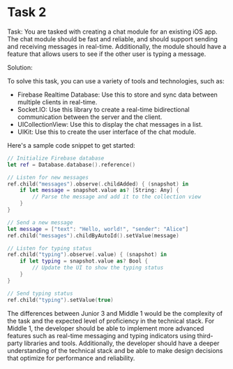 # Task 2

Task: You are tasked with creating a chat module for an existing iOS app. The
chat module should be fast and reliable, and should support sending and
receiving messages in real-time. Additionally, the module should have a feature
that allows users to see if the other user is typing a message.

Solution:

To solve this task, you can use a variety of tools and technologies, such as:

-   Firebase Realtime Database: Use this to store and sync data between multiple
    clients in real-time.
-   Socket.IO: Use this library to create a real-time bidirectional
    communication between the server and the client.
-   UICollectionView: Use this to display the chat messages in a list.
-   UIKit: Use this to create the user interface of the chat module.

Here's a sample code snippet to get started:

```swift
// Initialize Firebase database
let ref = Database.database().reference()

// Listen for new messages
ref.child("messages").observe(.childAdded) { (snapshot) in
    if let message = snapshot.value as? [String: Any] {
        // Parse the message and add it to the collection view
    }
}

// Send a new message
let message = ["text": "Hello, world!", "sender": "Alice"]
ref.child("messages").childByAutoId().setValue(message)

// Listen for typing status
ref.child("typing").observe(.value) { (snapshot) in
    if let typing = snapshot.value as? Bool {
        // Update the UI to show the typing status
    }
}

// Send typing status
ref.child("typing").setValue(true)
```

The differences between Junior 3 and Middle 1 would be the complexity of the
task and the expected level of proficiency in the technical stack. For Middle 1,
the developer should be able to implement more advanced features such as
real-time messaging and typing indicators using third-party libraries and tools.
Additionally, the developer should have a deeper understanding of the technical
stack and be able to make design decisions that optimize for performance and
reliability.

